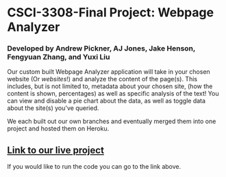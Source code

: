 # CSCI-3308-Final Project: Webpage Analyzer

### Developed by Andrew Pickner, AJ Jones, Jake Henson, Fengyuan Zhang, and Yuxi Liu

Our custom built Webpage Analyzer application will take in your chosen website (Or *websites*!) and analyze the content of the page(s). This includes, but is not limited to, metadata about your chosen site, (how the content is shown, percentages) as well as specific analysis of the text!
You can view and disable a pie chart about the data, as well as toggle data about the site(s) you've queried. 

We each built out our own branches and eventually merged them into one project and hosted them on Heroku.

## [Link to our live project](https://dashboard.heroku.com/apps/website-analysis-csci3308)

If you would like to run the code you can go to the link above.

